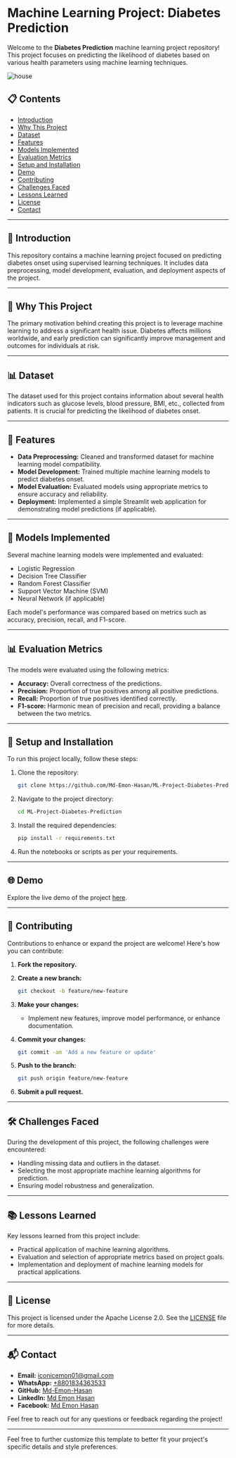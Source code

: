 # Machine Learning Project: Diabetes Prediction

Welcome to the **Diabetes Prediction** machine learning project repository! This project focuses on predicting the likelihood of diabetes based on various health parameters using machine learning techniques.

![house](https://github.com/user-attachments/assets/a4130fa1-1ff7-4285-9799-a49069e67c6b)

## 📋 Contents

- [Introduction](#introduction)
- [Why This Project](#why-this-project)
- [Dataset](#dataset)
- [Features](#features)
- [Models Implemented](#models-implemented)
- [Evaluation Metrics](#evaluation-metrics)
- [Setup and Installation](#setup-and-installation)
- [Demo](#demo)
- [Contributing](#contributing)
- [Challenges Faced](#challenges-faced)
- [Lessons Learned](#lessons-learned)
- [License](#license)
- [Contact](#contact)

---

## 📖 Introduction

This repository contains a machine learning project focused on predicting diabetes onset using supervised learning techniques. It includes data preprocessing, model development, evaluation, and deployment aspects of the project.

---

## 🎯 Why This Project

The primary motivation behind creating this project is to leverage machine learning to address a significant health issue. Diabetes affects millions worldwide, and early prediction can significantly improve management and outcomes for individuals at risk.

---

## 📊 Dataset

The dataset used for this project contains information about several health indicators such as glucose levels, blood pressure, BMI, etc., collected from patients. It is crucial for predicting the likelihood of diabetes onset.

---

## 🌟 Features

- **Data Preprocessing:** Cleaned and transformed dataset for machine learning model compatibility.
- **Model Development:** Trained multiple machine learning models to predict diabetes onset.
- **Model Evaluation:** Evaluated models using appropriate metrics to ensure accuracy and reliability.
- **Deployment:** Implemented a simple Streamlit web application for demonstrating model predictions (if applicable).

---

## 🧠 Models Implemented

Several machine learning models were implemented and evaluated:

- Logistic Regression
- Decision Tree Classifier
- Random Forest Classifier
- Support Vector Machine (SVM)
- Neural Network (if applicable)

Each model's performance was compared based on metrics such as accuracy, precision, recall, and F1-score.

---

## 📊 Evaluation Metrics

The models were evaluated using the following metrics:

- **Accuracy:** Overall correctness of the predictions.
- **Precision:** Proportion of true positives among all positive predictions.
- **Recall:** Proportion of true positives identified correctly.
- **F1-score:** Harmonic mean of precision and recall, providing a balance between the two metrics.

---

## 🚀 Setup and Installation

To run this project locally, follow these steps:

1. Clone the repository:

   ```bash
   git clone https://github.com/Md-Emon-Hasan/ML-Project-Diabetes-Prediction.git
   ```

2. Navigate to the project directory:

   ```bash
   cd ML-Project-Diabetes-Prediction
   ```

3. Install the required dependencies:

   ```bash
   pip install -r requirements.txt
   ```

4. Run the notebooks or scripts as per your requirements.

---

## 🌐 Demo

Explore the live demo of the project [here](https://emon-jo10.onrender.com).

---

## 🤝 Contributing

Contributions to enhance or expand the project are welcome! Here's how you can contribute:

1. **Fork the repository.**
2. **Create a new branch:**

   ```bash
   git checkout -b feature/new-feature
   ```

3. **Make your changes:**

   - Implement new features, improve model performance, or enhance documentation.

4. **Commit your changes:**

   ```bash
   git commit -am 'Add a new feature or update'
   ```

5. **Push to the branch:**

   ```bash
   git push origin feature/new-feature
   ```

6. **Submit a pull request.**

---

## 🛠️ Challenges Faced

During the development of this project, the following challenges were encountered:

- Handling missing data and outliers in the dataset.
- Selecting the most appropriate machine learning algorithms for prediction.
- Ensuring model robustness and generalization.

---

## 📚 Lessons Learned

Key lessons learned from this project include:

- Practical application of machine learning algorithms.
- Evaluation and selection of appropriate metrics based on project goals.
- Implementation and deployment of machine learning models for practical applications.

---

## 📄 License

This project is licensed under the Apache License 2.0. See the [LICENSE](LICENSE) file for more details.

---

## 📬 Contact

- **Email:** [iconicemon01@gmail.com](mailto:iconicemon01@gmail.com)
- **WhatsApp:** [+8801834363533](https://wa.me/8801834363533)
- **GitHub:** [Md-Emon-Hasan](https://github.com/Md-Emon-Hasan)
- **LinkedIn:** [Md Emon Hasan](https://www.linkedin.com/in/md-emon-hasan)
- **Facebook:** [Md Emon Hasan](https://www.facebook.com/mdemon.hasan2001/)

Feel free to reach out for any questions or feedback regarding the project!

---

Feel free to further customize this template to better fit your project's specific details and style preferences.
